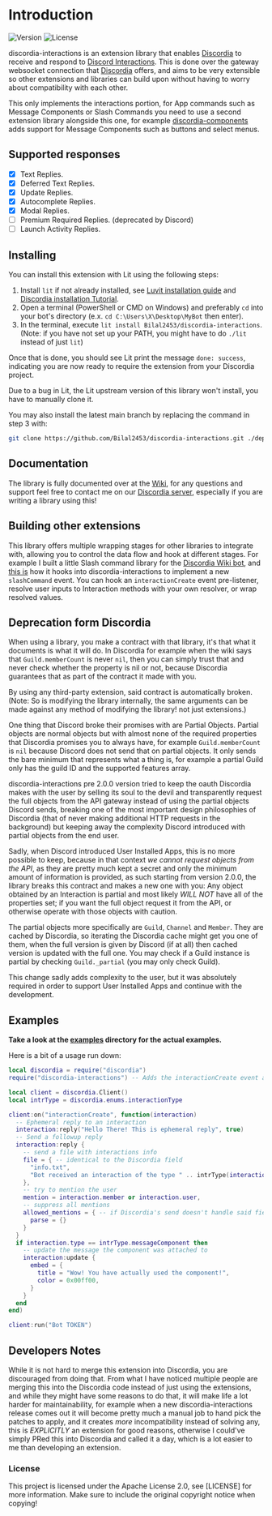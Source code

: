 # Introduction

![Version](https://img.shields.io/github/v/release/Bilal2453/discordia-interactions)
![License](https://img.shields.io/github/license/Bilal2453/discordia-interactions)

discordia-interactions is an extension library that enables [Discordia](https://github.com/SinisterRectus/discordia) to receive and respond to [Discord Interactions](https://discord.com/developers/docs/interactions/receiving-and-responding#interaction-response-object-interaction-callback-type).
This is done over the gateway websocket connection that [Discordia](https://github.com/SinisterRectus/discordia) offers, and aims to be very extensible so other extensions and libraries can build upon without having to worry about compatibility with each other.

This only implements the interactions portion, for App commands such as Message Components or Slash Commands you need to use a second extension library alongside this one, for example [discordia-components](https://github.com/Bilal2453/discordia-components/) adds support for Message Components such as buttons and select menus.

## Supported responses

- [x] Text Replies.
- [x] Deferred Text Replies.
- [x] Update Replies.
- [x] Autocomplete Replies.
- [x] Modal Replies.
- [ ] Premium Required Replies. (deprecated by Discord)
- [ ] Launch Activity Replies.

## Installing

You can install this extension with Lit using the following steps:

1. Install `lit` if not already installed, see [Luvit installation guide](https://luvit.io/install.html) and [Discordia installation Tutorial](https://github.com/SinisterRectus/Discordia/wiki/Installing-Discordia).
2. Open a terminal (PowerShell or CMD on Windows) and preferably `cd` into your bot's directory (e.x. `cd C:\Users\X\Desktop\MyBot` then enter).
3. In the terminal, execute `lit install Bilal2453/discordia-interactions`.
(Note: if you have not set up your PATH, you might have to do `./lit` instead of just `lit`)

Once that is done, you should see Lit print the message `done: success`, indicating you are now ready to require the extension from your Discordia project.

Due to a bug in Lit, the Lit upstream version of this library won't install, you have to manually clone it.

You may also install the latest main branch by replacing the command in step 3 with:
```sh
git clone https://github.com/Bilal2453/discordia-interactions.git ./deps/discordia-interactions`
```

## Documentation

The library is fully documented over at the [Wiki](https://github.com/Bilal2453/discordia-interactions/wiki), for any questions and support feel free to contact me on our [Discordia server](https://discord.gg/sinisterware), especially if you are writing a library using this!

## Building other extensions

This library offers multiple wrapping stages for other libraries to integrate with, allowing you to control the data flow and hook at different stages. For example I built a little Slash command library for the [Discordia Wiki bot](https://github.com/Bilal2453/discordia-wiki-bot), and [this is](https://github.com/Bilal2453/discordia-wiki-bot/blob/da42b124646bc718e17db89fac0c15456da4520f/libs/slash.lua#L140-L144) how it hooks into discordia-interactions to implement a new `slashCommand` event.
You can hook an `interactionCreate` event pre-listener, resolve user inputs to Interaction methods with your own resolver, or wrap resolved values.

## Deprecation form Discordia

When using a library, you make a contract with that library, it's that what it documents is what it will do. In Discordia for example when the wiki says
that `Guild.memberCount` is never `nil`, then you can simply trust that and never check whether the property is nil or not, because Discordia guarantees that as part of the contract it made with you.

By using any third-party extension, said contract is automatically broken. (Note: So is modifying the library internally, the same arguments can be made against any method of modifying the library! not just extensions.)

One thing that Discord broke their promises with are Partial Objects. Partial objects are normal objects but with almost none of the required properties that Discordia promises you to always have, for example `Guild.memberCount` is `nil` because Discord does not send that on partial objects. It only sends the bare minimum that represents what a thing is, for example a partial Guild only has the guild ID and the supported features array.

discordia-interactions pre 2.0.0 version tried to keep the oauth Discordia makes with the user by selling its soul to the devil and transparently request the full objects from the API gateway instead of using the partial objects Discord sends, breaking one of the most important design philosophies of Discordia (that of never making additional HTTP requests in the background) but keeping away the complexity Discord introduced with partial objects from the end user.

Sadly, when Discord introduced User Installed Apps, this is no more possible to keep, because in that context *we cannot request objects from the API*, as they are pretty much kept a secret and only the minimum amount of information is provided, as such starting from version 2.0.0, the library breaks this contract and makes a new one with you: Any object obtained by an Interaction is partial and most likely *WILL NOT* have all of the properties set; if you want the full object request it from the API, or otherwise operate with those objects with caution.

The partial objects more specifically are `Guild`, `Channel` and `Member`. They are cached by Discordia, so iterating the Discordia cache might get you one of them, when the full version is given by Discord (if at all) then cached version is updated with the full one.
You may check if a Guild instance is partial by checking `Guild._partial` (you may only check Guild).

This change sadly adds complexity to the user, but it was absolutely required in order to support User Installed Apps and continue with the development.

## Examples

**Take a look at the [examples](https://github.com/Bilal2453/discordia-interactions/tree/main/examples) directory for the actual examples.**

Here is a bit of a usage run down:

```lua
local discordia = require("discordia")
require("discordia-interactions") -- Adds the interactionCreate event and applies other patches

local client = discordia.Client()
local intrType = discordia.enums.interactionType

client:on("interactionCreate", function(interaction)
  -- Ephemeral reply to an interaction
  interaction:reply("Hello There! This is ephemeral reply", true)
  -- Send a followup reply
  interaction:reply {
    -- send a file with interactions info
    file = { -- identical to the Discordia field
      "info.txt",
      "Bot received an interaction of the type " .. intrType(interaction.type) .. " from the user " .. interaction.user.name
    },
    -- try to mention the user
    mention = interaction.member or interaction.user,
    -- suppress all mentions
    allowed_mentions = { -- if Discordia's send doesn't handle said field, library'll treat it as raw
      parse = {}
    }
  }
  if interaction.type == intrType.messageComponent then
    -- update the message the component was attached to
    interaction:update {
      embed = {
        title = "Wow! You have actually used the component!",
        color = 0x00ff00,
      }
    }
  end
end)

client:run("Bot TOKEN")
```

## Developers Notes

While it is not hard to merge this extension into Discordia, you are discouraged from doing that. From what I have noticed multiple people are merging this into the Discordia code instead of just using the extensions, and while they might have some reasons to do that, it will make life a lot harder for maintainability, for example when a new discordia-interactions release comes out it will become pretty much a manual job to hand pick the patches to apply, and it creates *more* incompatibility instead of solving any, this is *EXPLICITLY* an extension for good reasons, otherwise I could've simply PRed this into Discordia and called it a day, which is a lot easier to me than developing an extension.

### License

This project is licensed under the Apache License 2.0, see [LICENSE] for more information.
Make sure to include the original copyright notice when copying!
